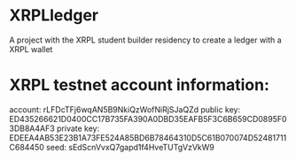 # XRPLledger
 A project with the XRPL student builder residency to create a ledger with a XRPL wallet

# XRPL testnet account information:
account: rLFDcTFj6wqAN5B9NkiQzWofNiRjSJaQZd
public key: ED435266621D0400CC17B735FA390A0DBD35EAFB5F3C6B659CD0895F03DB8A4AF3
private key: EDEEA4AB53E23B1A73FE524A85BD6B78464310D5C61B070074D52481711C684450
seed: sEdScnVvxQ7gapd1f4HveTUTgVzVkW9